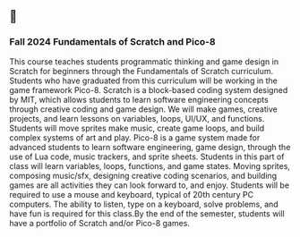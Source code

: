<h2>🌊</h2>
<h3>Fall 2024 Fundamentals of Scratch and Pico-8</h3>
<p>This course teaches students programmatic thinking and game design in Scratch for beginners through the Fundamentals of Scratch curriculum. Students who have graduated from this curriculum will be working in the game framework Pico-8. Scratch is a block-based coding system designed by MIT, which allows students to learn software engineering concepts through creative coding and game design. We will make games, creative projects, and learn lessons on variables, loops, UI/UX, and functions. Students will move sprites make music, create game loops, and build complex systems of art and play. Pico-8 is a game system made for advanced students to learn software engineering, game design, through the use of Lua code, music trackers, and sprite sheets. Students in this part of class will learn variables, loops, functions, and game states. Moving sprites, composing music/sfx, designing creative coding scenarios, and building games are all activities they can look forward to, and enjoy. Students will be required to use a mouse and keyboard, typical of 20th century PC computers. The ability to listen, type on a keyboard, solve problems, and have fun is required for this class.By the end of the semester, students will have a portfolio of Scratch and/or Pico-8 games.
</p>
